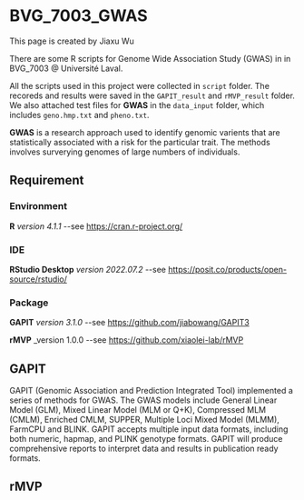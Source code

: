 # BVG_7003_GWAS

This page is created by Jiaxu Wu

There are some R scripts for Genome Wide Association Study (GWAS) in in BVG_7003 @ Université Laval.

All the scripts used in this project were collected in `script` folder. The recoreds and results were saved in the `GAPIT_result` and `rMVP_result` folder.
We also attached test files for **GWAS** in the `data_input` folder, which includes `geno.hmp.txt` and `pheno.txt`.

**GWAS** is a research approach used to identify genomic varients that are statistically associated with a risk for the particular trait. The methods involves surverying genomes of large numbers of individuals. 


## Requirement

### Environment

**R** _version 4.1.1_ --see https://cran.r-project.org/

### IDE 

**RStudio Desktop** _version 2022.07.2_ --see https://posit.co/products/open-source/rstudio/

### Package

**GAPIT** _version 3.1.0_ --see https://github.com/jiabowang/GAPIT3

**rMVP** _version 1.0.0 --see https://github.com/xiaolei-lab/rMVP

## GAPIT

GAPIT (Genomic Association and Prediction Integrated Tool) 
implemented a series of methods for GWAS. The GWAS models include General Linear Model (GLM), Mixed Linear Model (MLM or Q+K), Compressed MLM (CMLM), Enriched CMLM, SUPPER, Multiple Loci Mixed Model (MLMM), FarmCPU and BLINK. 
GAPIT accepts multiple input data formats, including both numeric, hapmap, and PLINK genotype formats. GAPIT will produce comprehensive reports to interpret data and results in publication ready formats.

## rMVP

